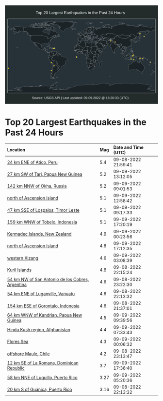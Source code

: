 ![Map](./map.png)

# Top 20 Largest Earthquakes in the Past 24 Hours

| Location | Mag | Date and Time (UTC) |
|:---|:---|:---|
| [24 km ENE of Atico, Peru](https://earthquake.usgs.gov/earthquakes/eventpage/us6000iiai) | 5.4 | 09-08-2022 21:59:41 |
| [27 km SW of Tari, Papua New Guinea](https://earthquake.usgs.gov/earthquakes/eventpage/us6000iiej) | 5.2 | 09-09-2022 13:12:05 |
| [142 km NNW of Okha, Russia](https://earthquake.usgs.gov/earthquakes/eventpage/us6000iidg) | 5.2 | 09-09-2022 09:01:53 |
| [north of Ascension Island](https://earthquake.usgs.gov/earthquakes/eventpage/us6000iiei) | 5.1 | 09-09-2022 12:58:42 |
| [47 km SSE of Lospalos, Timor Leste](https://earthquake.usgs.gov/earthquakes/eventpage/us6000iidi) | 5.1 | 09-09-2022 09:17:33 |
| [159 km WNW of Tobelo, Indonesia](https://earthquake.usgs.gov/earthquakes/eventpage/us6000iih9) | 5.1 | 09-09-2022 17:20:19 |
| [Kermadec Islands, New Zealand](https://earthquake.usgs.gov/earthquakes/eventpage/us6000iibp) | 4.9 | 09-09-2022 00:23:56 |
| [north of Ascension Island](https://earthquake.usgs.gov/earthquakes/eventpage/us6000iih7) | 4.8 | 09-09-2022 17:12:35 |
| [western Xizang](https://earthquake.usgs.gov/earthquakes/eventpage/us6000iibx) | 4.6 | 09-09-2022 03:08:39 |
| [Kuril Islands](https://earthquake.usgs.gov/earthquakes/eventpage/us6000iiat) | 4.6 | 09-08-2022 22:15:24 |
| [54 km NW of San Antonio de los Cobres, Argentina](https://earthquake.usgs.gov/earthquakes/eventpage/us6000iib6) | 4.6 | 09-08-2022 23:22:30 |
| [54 km ENE of Luganville, Vanuatu](https://earthquake.usgs.gov/earthquakes/eventpage/us6000iias) | 4.6 | 09-08-2022 22:13:32 |
| [154 km ESE of Gorontalo, Indonesia](https://earthquake.usgs.gov/earthquakes/eventpage/us6000iia2) | 4.6 | 09-08-2022 21:37:01 |
| [64 km WNW of Kandrian, Papua New Guinea](https://earthquake.usgs.gov/earthquakes/eventpage/us6000iidm) | 4.5 | 09-09-2022 09:39:56 |
| [Hindu Kush region, Afghanistan](https://earthquake.usgs.gov/earthquakes/eventpage/us6000iid5) | 4.4 | 09-09-2022 07:33:43 |
| [Flores Sea](https://earthquake.usgs.gov/earthquakes/eventpage/us6000iib9) | 4.3 | 09-09-2022 00:06:32 |
| [offshore Maule, Chile](https://earthquake.usgs.gov/earthquakes/eventpage/us6000iib5) | 4.2 | 09-08-2022 23:13:47 |
| [12 km SE of La Romana, Dominican Republic](https://earthquake.usgs.gov/earthquakes/eventpage/pr2022252000) | 3.7 | 09-09-2022 17:36:40 |
| [58 km NNE of Luquillo, Puerto Rico](https://earthquake.usgs.gov/earthquakes/eventpage/pr71370663) | 3.27 | 09-09-2022 05:20:36 |
| [20 km S of Guánica, Puerto Rico](https://earthquake.usgs.gov/earthquakes/eventpage/pr71370608) | 3.16 | 09-08-2022 22:13:32 |
